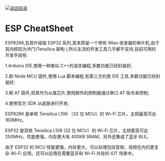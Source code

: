 [![返回目录](https://i.postimg.cc/JzFTMvjF/image.png)](https://github.com/wx-chevalier/Awesome-CheatSheets)

# ESP CheatSheet

ESP8266,及其升级版 ESP32 系列,其本质是一个带有 Wlan 收发器的单片机,由于其内核较为冷门(Tensilica 架构 ),所以主流的开发工具几乎都不支持,目前可用的开发手段有:

1.Arduino IDE,使用一种类似 C++的语言编程,多数功能已经封装好;

2.刷 Node MCU 固件,使用 Lua 脚本编程,有第三方的类 IDE 工具,多数功能已经封装好;

3.刷 AT 固件,将其作为从属芯片,使用额外的控制器通过串口 AT 指令来控制;

4.使用官方 SDK 从底层进行开发;

ESP8266 是单核 Tensilica L106 （32 位 MCU）的 Wi-Fi 芯片，主频最高可达 160MHz。

ESP32 是双核 Tensilica L108 (32 位 MCU）的 Wi-Fi 芯片，主频更高可达 250MHz，性能更强，内存更大有 400KB SRAM。另外还集成了蓝牙 BLE。

由于 ESP32 的 MCU 性能更强，内存更大，可以处理包括音频、视频在内的更复杂 Wi-Fi 应用。还可以应用在需要蓝牙和 Wi-Fi 共存的 IOT 场景中。
